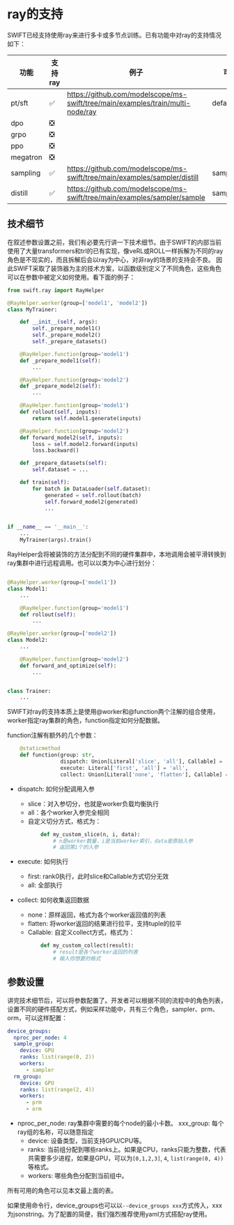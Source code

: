 # ray的支持

SWIFT已经支持使用ray来进行多卡或多节点训练。已有功能中对ray的支持情况如下：

| 功能       | 支持ray | 例子                                                                             | 可分配角色           |
|----------|-------|--------------------------------------------------------------------------------|-----------------|
| pt/sft   | ✅     | https://github.com/modelscope/ms-swift/tree/main/examples/train/multi-node/ray | default         |
| dpo      | ❎     |                                                                                |                 |
| grpo     | ❎     |                                                                                |                 |
| ppo      | ❎     |                                                                                |                 |
| megatron | ❎     |                                                                                |                 |
| sampling | ✅     | https://github.com/modelscope/ms-swift/tree/main/examples/sampler/distill      | sampler/prm/orm |
| distill  | ✅     | https://github.com/modelscope/ms-swift/tree/main/examples/sampler/sample       | sampler/prm/orm |

## 技术细节

在叙述参数设置之前，我们有必要先行讲一下技术细节。由于SWIFT的内部当前使用了大量transformers和trl的已有实现，像veRL或ROLL一样拆解为不同的ray角色是不现实的，而且拆解后会以ray为中心，对非ray的场景的支持会不良。
因此SWIFT采取了装饰器为主的技术方案，以函数级别定义了不同角色，这些角色可以在参数中被定义如何使用。看下面的例子：

```python
from swift.ray import RayHelper

@RayHelper.worker(group=['model1', 'model2'])
class MyTrainer:

    def __init__(self, args):
        self._prepare_model1()
        self._prepare_model2()
        self._prepare_datasets()

    @RayHelper.function(group='model1')
    def _prepare_model1(self):
        ...

    @RayHelper.function(group='model2')
    def _prepare_model2(self):
        ...

    @RayHelper.function(group='model1')
    def rollout(self, inputs):
        return self.model1.generate(inputs)

    @RayHelper.function(group='model2')
    def forward_model2(self, inputs):
        loss = self.model2.forward(inputs)
        loss.backward()

    def _prepare_datasets(self):
        self.dataset = ...

    def train(self):
        for batch in DataLoader(self.dataset):
            generated = self.rollout(batch)
            self.forward_model2(generated)
            ...


if __name__ == '__main__':
    ...
    MyTrainer(args).train()
```

RayHelper会将被装饰的方法分配到不同的硬件集群中，本地调用会被平滑转换到ray集群中进行远程调用。也可以以类为中心进行划分：

```python

@RayHelper.worker(group=['model1'])
class Model1:
    ...

    @RayHelper.function(group='model1')
    def rollout(self):
        ...

@RayHelper.worker(group=['model2'])
class Model2:
    ...

    @RayHelper.function(group='model2')
    def forward_and_optimize(self):
        ...


class Trainer:
    ...
```

SWIFT对ray的支持本质上是使用@worker和@function两个注解的组合使用，worker指定ray集群的角色，function指定如何分配数据。

function注解有额外的几个参数：
```python
    @staticmethod
    def function(group: str,
                 dispatch: Union[Literal['slice', 'all'], Callable] = 'all',
                 execute: Literal['first', 'all'] = 'all',
                 collect: Union[Literal['none', 'flatten'], Callable] = 'none'):
```

- dispatch: 如何分配调用入参
  - slice：对入参切分，也就是worker负载均衡执行
  - all：各个worker入参完全相同
  - 自定义切分方式，格式为：
    ```python
        def my_custom_slice(n, i, data):
            # n是worker数量，i是当前worker索引，data是原始入参
            # 返回第i个的入参
    ```
- execute: 如何执行
  - first: rank0执行，此时slice和Callable方式切分无效
  - all: 全部执行

- collect: 如何收集返回数据
  - none：原样返回，格式为各个worker返回值的列表
  - flatten: 将worker返回的结果进行拉平，支持tuple的拉平
  - Callable: 自定义collect方式，格式为：
    ```python
        def my_custom_collect(result):
            # result是各个worker返回的列表
            # 输入你想要的格式
    ```

## 参数设置

讲完技术细节后，可以将参数配置了。开发者可以根据不同的流程中的角色列表，设置不同的硬件搭配方式，例如采样功能中，共有三个角色，sampler、prm、orm，可以这样配置：

```yaml
device_groups:
  nproc_per_node: 4
  sample_group:
    device: GPU
    ranks: list(range(0, 2))
    workers:
      - sampler
  rm_group:
    device: GPU
    ranks: list(range(2, 4))
    workers:
      - prm
      - orm
```

- nproc_per_node: ray集群中需要的每个node的最小卡数。
xxx_group: 每个ray组的名称，可以随意指定
  - device: 设备类型，当前支持GPU/CPU等。
  - ranks: 当前组分配到哪些ranks上。如果是CPU，ranks只能为整数，代表共需要多少进程，如果是GPU，可以为`[0,1,2,3]`, `4`, `list(range(0, 4))`等格式。
  - workers: 哪些角色分配到当前组中。

所有可用的角色可以见本文最上面的表。

如果使用命令行，device_groups也可以以`--device_groups xxx`方式传入，xxx为jsonstring。为了配置的简便，我们强烈推荐使用yaml方式搭配ray使用。

